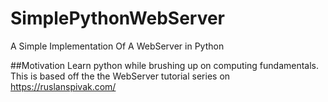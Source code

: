 # SimplePythonWebServer
A Simple Implementation Of A WebServer in Python

##Motivation
Learn python while brushing up on computing fundamentals. This is based off the the WebServer tutorial series on https://ruslanspivak.com/

